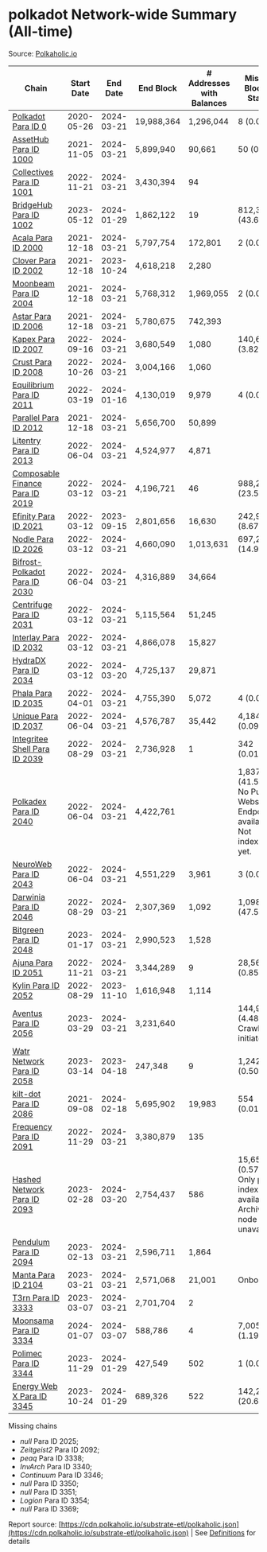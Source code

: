 # polkadot Network-wide Summary (All-time)

Source: [Polkaholic.io](https://polkaholic.io)


| Chain            | Start Date | End Date | End Block | # Addresses with Balances | Missing Blocks / Status |
| ---------------- | ---------- | ---------| --------- | ------------------------- | ----------------------- |
| [Polkadot Para ID 0](/polkadot/0-polkadot) | 2020-05-26 | 2024-03-21 | 19,988,364 |  1,296,044 | 8 (0.00%)  |
| [AssetHub Para ID 1000](/polkadot/1000-assethub) | 2021-11-05 | 2024-03-21 | 5,899,940 |  90,661 | 50 (0.00%)  |
| [Collectives Para ID 1001](/polkadot/1001-collectives) | 2022-11-21 | 2024-03-21 | 3,430,394 |  94 |    |
| [BridgeHub Para ID 1002](/polkadot/1002-bridgehub) | 2023-05-12 | 2024-01-29 | 1,862,122 |  19 | 812,302 (43.62%)  |
| [Acala Para ID 2000](/polkadot/2000-acala) | 2021-12-18 | 2024-03-21 | 5,797,754 |  172,801 | 2 (0.00%)  |
| [Clover Para ID 2002](/polkadot/2002-clover) | 2021-12-18 | 2023-10-24 | 4,618,218 |  2,280 |    |
| [Moonbeam Para ID 2004](/polkadot/2004-moonbeam) | 2021-12-18 | 2024-03-21 | 5,768,312 |  1,969,055 | 2 (0.00%)  |
| [Astar Para ID 2006](/polkadot/2006-astar) | 2021-12-18 | 2024-03-21 | 5,780,675 |  742,393 |    |
| [Kapex Para ID 2007](/polkadot/2007-kapex) | 2022-09-16 | 2024-03-21 | 3,680,549 |  1,080 | 140,668 (3.82%)  |
| [Crust Para ID 2008](/polkadot/2008-crust) | 2022-10-26 | 2024-03-21 | 3,004,166 |  1,060 |    |
| [Equilibrium Para ID 2011](/polkadot/2011-equilibrium) | 2022-03-19 | 2024-01-16 | 4,130,019 |  9,979 | 4 (0.00%)  |
| [Parallel Para ID 2012](/polkadot/2012-parallel) | 2021-12-18 | 2024-03-21 | 5,656,700 |  50,899 |    |
| [Litentry Para ID 2013](/polkadot/2013-litentry) | 2022-06-04 | 2024-03-21 | 4,524,977 |  4,871 |    |
| [Composable Finance Para ID 2019](/polkadot/2019-composable) | 2022-03-12 | 2024-03-21 | 4,196,721 |  46 | 988,228 (23.55%)  |
| [Efinity Para ID 2021](/polkadot/2021-efinity) | 2022-03-12 | 2023-09-15 | 2,801,656 |  16,630 | 242,949 (8.67%)  |
| [Nodle Para ID 2026](/polkadot/2026-nodle) | 2022-03-12 | 2024-03-21 | 4,660,090 |  1,013,631 | 697,251 (14.96%)  |
| [Bifrost-Polkadot Para ID 2030](/polkadot/2030-bifrost) | 2022-06-04 | 2024-03-21 | 4,316,889 |  34,664 |    |
| [Centrifuge Para ID 2031](/polkadot/2031-centrifuge) | 2022-03-12 | 2024-03-21 | 5,115,564 |  51,245 |    |
| [Interlay Para ID 2032](/polkadot/2032-interlay) | 2022-03-12 | 2024-03-21 | 4,866,078 |  15,827 |    |
| [HydraDX Para ID 2034](/polkadot/2034-hydradx) | 2022-03-12 | 2024-03-20 | 4,725,137 |  29,871 |    |
| [Phala Para ID 2035](/polkadot/2035-phala) | 2022-04-01 | 2024-03-21 | 4,755,390 |  5,072 | 4 (0.00%)  |
| [Unique Para ID 2037](/polkadot/2037-unique) | 2022-06-04 | 2024-03-21 | 4,576,787 |  35,442 | 4,184 (0.09%)  |
| [Integritee Shell Para ID 2039](/polkadot/2039-integritee) | 2022-08-29 | 2024-03-21 | 2,736,928 |  1 | 342 (0.01%)  |
| [Polkadex Para ID 2040](/polkadot/2040-polkadex) | 2022-06-04 | 2024-03-21 | 4,422,761 |   | 1,837,152 (41.54%) No Public Websocket Endpoint available: Not indexing yet. |
| [NeuroWeb Para ID 2043](/polkadot/2043-neuroweb) | 2022-06-04 | 2024-03-21 | 4,551,229 |  3,961 | 3 (0.00%)  |
| [Darwinia Para ID 2046](/polkadot/2046-darwinia) | 2022-08-29 | 2024-03-21 | 2,307,369 |  1,092 | 1,098,047 (47.59%)  |
| [Bitgreen Para ID 2048](/polkadot/2048-bitgreen) | 2023-01-17 | 2024-03-21 | 2,990,523 |  1,528 |    |
| [Ajuna Para ID 2051](/polkadot/2051-ajuna) | 2022-11-21 | 2024-03-21 | 3,344,289 |  9 | 28,565 (0.85%)  |
| [Kylin Para ID 2052](/polkadot/2052-kylin) | 2022-08-29 | 2023-11-10 | 1,616,948 |  1,114 |    |
| [Aventus Para ID 2056](/polkadot/2056-aventus) | 2023-03-29 | 2024-03-21 | 3,231,640 |   | 144,921 (4.48%) Crawling initiated |
| [Watr Network Para ID 2058](/polkadot/2058-watr) | 2023-03-14 | 2023-04-18 | 247,348 |  9 | 1,242 (0.50%)  |
| [kilt-dot Para ID 2086](/polkadot/2086-kilt) | 2021-09-08 | 2024-02-18 | 5,695,902 |  19,983 | 554 (0.01%)  |
| [Frequency Para ID 2091](/polkadot/2091-frequency) | 2022-11-29 | 2024-03-21 | 3,380,879 |  135 |    |
| [Hashed Network Para ID 2093](/polkadot/2093-hashed) | 2023-02-28 | 2024-03-20 | 2,754,437 |  586 | 15,650 (0.57%) Only partial index available: Archive node unavailable |
| [Pendulum Para ID 2094](/polkadot/2094-pendulum) | 2023-02-13 | 2024-03-21 | 2,596,711 |  1,864 |    |
| [Manta Para ID 2104](/polkadot/2104-manta) | 2023-03-21 | 2024-03-21 | 2,571,068 |  21,001 |   Onboarding |
| [T3rn Para ID 3333](/polkadot/3333-t3rn) | 2023-03-07 | 2024-03-21 | 2,701,704 |  2 |    |
| [Moonsama Para ID 3334](/polkadot/3334-moonsama) | 2024-01-07 | 2024-03-07 | 588,786 |  4 | 7,005 (1.19%)  |
| [Polimec Para ID 3344](/polkadot/3344-polimec) | 2023-11-29 | 2024-01-29 | 427,549 |  502 | 1 (0.00%)  |
| [Energy Web X Para ID 3345](/polkadot/3345-energywebx) | 2023-10-24 | 2024-01-29 | 689,326 |  522 | 142,272 (20.64%)  |

Missing chains


* *null* Para ID 2025; 
* *Zeitgeist2* Para ID 2092; 
* *peaq* Para ID 3338; 
* *InvArch* Para ID 3340; 
* *Continuum* Para ID 3346; 
* *null* Para ID 3350; 
* *null* Para ID 3351; 
* *Logion* Para ID 3354; 
* *null* Para ID 3369; 

Report source: [https://cdn.polkaholic.io/substrate-etl/polkaholic.json](https://cdn.polkaholic.io/substrate-etl/polkaholic.json) | See [Definitions](/DEFINITIONS.md) for details
